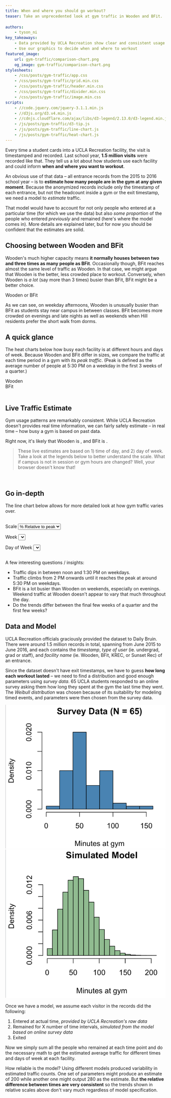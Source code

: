 ```yaml
---
title: When and where you should go workout?
teaser: Take an unprecedented look at gym traffic in Wooden and BFit.

authors:
    - tyson_ni
key_takeaways:
    - Data provided by UCLA Recreation show clear and consistent usage patterns across Wooden and BFit
    - Use our graphics to decide when and where to workout
featured_image:
    url: gym-traffic/comparison-chart.png
    og_image: gym-traffic/comparison-chart.png
stylesheets:
    - /css/posts/gym-traffic/app.css
    - /css/posts/gym-traffic/grid.min.css
    - /css/posts/gym-traffic/header.min.css
    - /css/posts/gym-traffic/divider.min.css
    - /css/posts/gym-traffic/image.min.css
scripts:
    - //code.jquery.com/jquery-3.1.1.min.js
    - //d3js.org/d3.v4.min.js
    - //cdnjs.cloudflare.com/ajax/libs/d3-legend/2.13.0/d3-legend.min.js
    - /js/posts/gym-traffic/d3-tip.js
    - /js/posts/gym-traffic/line-chart.js
    - /js/posts/gym-traffic/heat-chart.js
---
```


Every time a student cards into a UCLA Recreation facility, the visit is timestamped and recorded.
Last school year, **1.5 million visits** were recorded like that.
They tell us a lot about how students use each facility and could inform **when and where you want to workout**.

An obvious use of that data – all entrance records from the 2015 to 2016 school year – is to **estimate how many people are in the gym at any given moment**.
Because the anonymized records include only the timestamp of each entrance, but not the headcount inside a gym or the exit timestamp, we need a model to *estimate* traffic.

That model would have to account for not only people who entered at a particular time (for which we use the data) but also *some proportion* of the people who entered *previously* and remained (here's where the model comes in). More details are explained later, but for now you should be confident that the estimates are solid.

## Choosing between Wooden and BFit

Wooden's much higher capacity means **it normally houses between two and three times as many people as
BFit**. Occasionally though, BFit reaches almost the same level of traffic as Wooden. In that case, we might argue that Wooden is the better, less crowded place to workout. Conversely, when Wooden is *a lot* (say more than 3 times) busier than BFit, BFit might be a better choice.

  <div class='ui centered medium header'>Wooden or BFit</div>
  <div class='ui centered grid'>
    <div class='twelve wide column'>
      <div class='heat-chart' id='comparison-heatmap'></div>
    </div>
  </div>

As we can see, on weekday afternoons, Wooden is unusually busier than BFit as students stay near campus in between classes. BFit becomes more crowded on evenings and late nights as well as weekends when Hill residents prefer the short walk from dorms.

## A quick glance

The heat charts below how busy each facility is at different hours and days of week. Because Wooden and BFit differ in sizes, we compare the traffic at each time period in a gym with its *peak traffic*. (Peak is defined as the average number of people at 5:30 PM on a weekday in the first 3 weeks of a quarter.)

<div class='ui centered medium header'>Wooden</div>
<div class='ui centered grid'>
  <div class='twelve wide column'>
    <div class='heat-chart' id='wooden-heatmap'></div>
  </div>
</div>


<div class='ui centered medium header'>BFit</div>
<div class='ui centered grid'>
  <div class='twelve wide column'>
    <div class='heat-chart' id='bfit-heatmap'></div>
  </div>
</div>

<br>

## Live Traffic Estimate

Gym usage patterns are remarkably consistent. While UCLA Recreation doesn't provides real time information, we can fairly safely estimate – in real time – how busy a gym is based on past data.

Right now, it's likely that
<span class='wooden facility-name'>Wooden</span> is <span id='wooden-traffic-text'></span>, and
<span class='bfit facility-name'>BFit</span> is <span id='bfit-traffic-text'></span>.

> These live estimates are based on 1) time of day, and 2) day of week.
> Take a look at the legends below to better understand the scale.
> What if campus is not in session or gym hours are changed? Well, your browser doesn't know that!

<br>

## Go in-depth  

The line chart below allows for more detailed look at how gym traffic varies over.

<br>

<div class='ui grid' id='viz-selections'>
  <label>Scale</label>
  <select id='pick-scale'>
    <option value='relative'>% Relative to peak</option>
    <option value='absolute'>Number of people</option>
  </select>

  <label>Week</label>
  <select id='pick-week'></select>

  <label>Day of Week</label>
  <select id='pick-day'></select>
</div>

<div class='ui divider'></div>

<div class='ui centered grid'>
  <div class='twelve wide column'>
    <div class='line-chart' id='line-chart'></div>
  </div>
</div>

A few interesting questions / insights:

* Traffic dips in between noon and 1:30 PM on weekdays.
* Traffic climbs from 2 PM onwards until it reaches the peak at around 5:30 PM on weekdays.
* BFit is a lot busier than Wooden on weekends, especially on evenings. Weekend traffic at Wooden doesn't appear to vary that much throughout the day.
* Do the trends differ between the final few weeks of a quarter and the first few weeks?


## Data and Model

UCLA Recreation officials graciously provided the dataset to Daily Bruin. There were around 1.5 million records in total, spanning from June 2015 to June 2016, and each contains the *timestamp*, *type of user* (ie. undergrad, grad or staff), and *facility name* (ie. Wooden, BFit, KREC, or Sunset Rec) of an entrance.

Since the dataset doesn't have exit timestamps, we have to guess **how long each workout lasted** – we need to find a distribution and good enough parameters using *survey data*. 65 UCLA students responded to an online survey asking them how long they spent at the gym the last time they went. The *Weibull distribution* was chosen because of its suitability for modeling timed events, and parameters were then chosen from the survey data.

<img class='ui spaced medium image' src="/img/posts/gym-traffic/survey-histogram.png" />
<img class='ui spaced medium image' src="/img/posts/gym-traffic/model-histogram.png" />

Once we have a model, we assume each visitor in the records did the following:

1. Entered at actual time, *provided by UCLA Recreation's raw data*
2. Remained for X number of time intervals, *simulated from the model based on online survey data*
3. Exited

Now we simply sum all the people who remained at each time point and do the necessary math to get the estimated average traffic for different times and days of week at each facility.

How reliable is the model? Using different models produced variability in estimated traffic counts. One set of parameters might produce an estimate of 200 while another one might output 280 as the estimate. But **the relative difference between times are very consistent** so the trends shown in relative scales above don't vary much regardless of model specification.
